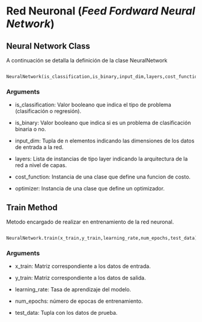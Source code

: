 # Red Neuronal (*Feed Fordward Neural Network*)

## Neural Network Class

A continuación se detalla la definición de la clase NeuralNetwork

````
 NeuralNetwork(is_classification,is_binary,input_dim,layers,cost_function,optimizer)
````

### Arguments

- is_classification: Valor booleano que indica el tipo de problema (clasificación o regresión).
- is_binary: Valor booleano que indica si es un problema de clasificación binaria o no.
  
- input_dim: Tupla de n elementos indicando las dimensiones de los datos de
entrada a la red.

- layers: Lista de instancias de tipo layer indicando la arquitectura de la red a 
nivel de capas.

- cost_function: Instancia de una clase que define una funcion de costo.

- optimizer: Instancia de una clase que define un optimizador.

## Train Method

Metodo encargado de realizar en entrenamiento de la red neuronal.
    
````
 NeuralNetwork.train(x_train,y_train,learning_rate,num_epochs,test_data)
````

### Arguments

- x_train: Matriz correspondiente a los datos de entrada.

- y_train: Matriz correspondiente a los datos de salida.

- learning_rate: Tasa de aprendizaje del modelo.

- num_epochs: número de epocas de entrenamiento.

- test_data: Tupla con los datos de prueba.
